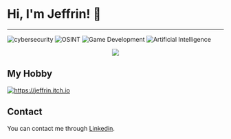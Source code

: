 # Hi, I'm Jeffrin! 👋
-----
![cybersecurity](https://img.shields.io/badge/Cybersecurity-2a0f75?style=for-the-badge&logoColor=233776AB) 
![OSINT](https://img.shields.io/badge/OSINT-9EECFF?style=for-the-badge
)
![Game Development](https://img.shields.io/badge/Game%20Development-fc044c?style=for-the-badge
)
![Artificial Intelligence](https://img.shields.io/badge/Artificial%20Intelligence-501DAF?style=for-the-badge
)

<p align="center">
    <img src="https://skillicons.dev/icons?i=py,js,nginx,aws,docker,godot" />
</p>

## My Hobby
<a href="https://jeffrin.itch.io">
<img align-items="center" src="https://img.shields.io/badge/Itch.io-fa5c5c?style=for-the-badge&logo=Itch.io&logoColor=white&link=https%3A%2F%2Fjeffrin.itch.io" alt="https://jeffrin.itch.io">
</a>


## Contact
You can contact me through [Linkedin](https://www.linkedin.com/in/jeffrin-e-60b160260/).
